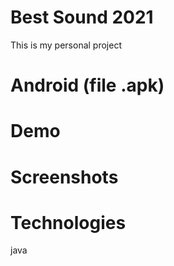 # Best Sound 2021
This is my personal project
# Android (file .apk)
# Demo
# Screenshots
# Technologies
java
